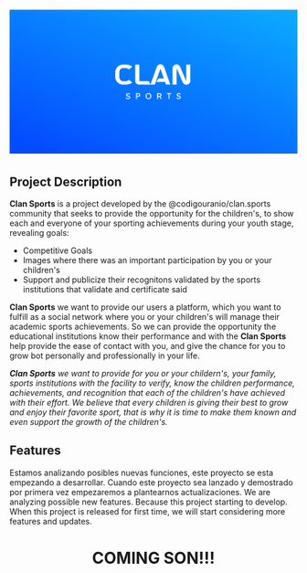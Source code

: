 <h1 align="Center">
<img src="Readme_files/Clan_Sports_banner_ReadmeMD.png" alt="Clan Sports">
</h1>

## Project Description
**Clan Sports** is a project developed by the @codigouranio/clan.sports community that seeks to provide the opportunity for the 
children's, to show each and everyone of your sporting achievements during your youth stage, revealing goals: 

- Competitive Goals
- Images where there was an important participation by you or your children's
- Support and publicize their recognitons validated by the sports institutions that validate and certificate said

<!-- Primer posible mensaje de brindar nuestros servicios -->
**Clan Sports** we want to provide our users a platform, which you want to fulfill as a social network where you or 
your children's will manage their academic sports achievements. So we can provide the opportunity the
educational institutions know their performance and with the **Clan Sports** help provide the ease of contact with you,
and give the chance for you to grow bot personally and professionally in your life.


<!-- Segundo posible mensaje de brindar nuestros servicios -->
_**Clan Sports** we want to provide for you or your childern's, your family, sports institutions with the facility
to verify, know the children performance, achievements, and recognition that each of the children's have achieved with
their effort. We believe that every children is giving their best to grow and enjoy their favorite sport, that is 
why it is time to make them known and even support the growth of the children's._



## Features
Estamos analizando posibles nuevas funciones, este proyecto se esta empezando a desarrollar. Cuando este proyecto 
sea lanzado y demostrado por primera vez empezaremos a plantearnos actualizaciones.
We are analyzing possible new features. Because this project starting to develop. When this project is released for
first time, we will start considering more features and updates.

<h1 align="Center"><strong>COMING SON!!!</strong></h1>

